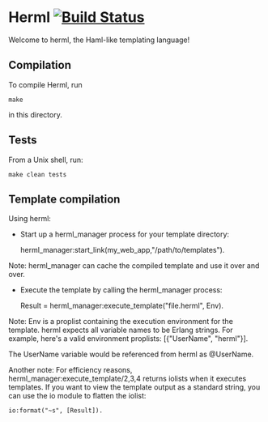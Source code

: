Herml [![Build Status](https://travis-ci.org/tmcgilchrist/herml.png?branch=master)](https://travis-ci.org/tmcgilchrist/herml)
=======

Welcome to herml, the Haml-like templating language!


Compilation
-----------
To compile Herml, run

    make

in this directory.

Tests
-----

From a Unix shell, run:

    make clean tests

Template compilation
--------------------

Using herml:

* Start up a herml_manager process for your template directory:

    herml_manager:start_link(my_web_app,"/path/to/templates").

Note: herml_manager can cache the compiled template and use it over and over.

* Execute the template by calling the herml_manager process:

    Result = herml_manager:execute_template("file.herml", Env).

Note: Env is a proplist containing the execution environment for the
template. herml expects all variable names to be Erlang strings. For
example, here's a valid environment proplists: [{"UserName", "herml"}].

The UserName variable would be referenced from herml as @UserName.

Another note: For efficiency reasons, herml_manager:execute_template/2,3,4
returns iolists when it executes templates. If you want to view the
template output as a standard string, you can use the io module
to flatten the iolist:

    io:format("~s", [Result]).
